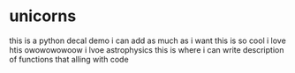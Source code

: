 # unicorns
this is a python decal demo
i can add as much as i want this is so cool i love htis owowowowoow i lvoe astrophysics 
this is where i can write description of functions that alling with code
